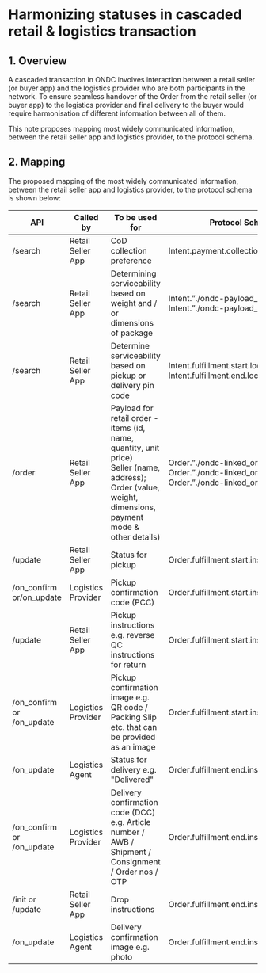 # Harmonizing statuses in cascaded retail & logistics transaction



## 1. Overview

A cascaded transaction in ONDC involves interaction between a retail seller (or buyer app) and the logistics provider who are both participants in the network. To ensure seamless handover of the Order from the retail seller (or buyer app) to the logistics provider and final delivery to the buyer would require harmonisation of different information between all of them.

This note proposes mapping most widely communicated information, between the retail seller app and logistics provider, to the protocol schema.



## 2. Mapping

The proposed mapping of the most widely communicated information, between the retail seller app and logistics provider, to the protocol schema is shown below:

| API                       | Called by          | To be used for                                               | Protocol Schema Mapping                                      |
| ------------------------- | ------------------ | ------------------------------------------------------------ | ------------------------------------------------------------ |
| /search                   | Retail Seller App  | CoD collection preference                                    | Intent.payment.collection_preference                         |
| /search                   | Retail Seller App  | Determining serviceability based on weight and / or dimensions of package | Intent.”./ondc-payload_details”.weight<br />Intent.”./ondc-payload_details”.dimensions |
| /search                   | Retail Seller App  | Determine serviceability based on pickup or delivery pin code | Intent.fulfillment.start.location.address.area_code<br />Intent.fulfillment.end.location.address.area_code |
| /order                    | Retail Seller App  | Payload for retail order - items (id, name, quantity, unit price)<br />Seller (name, address);<br />Order (value, weight, dimensions, payment mode & other details) | Order.”./ondc-linked_orders”.items<br />Order.”./ondc-linked_orders”.provider<br />Order.”./ondc-linked_orders”.order |
| /update                   | Retail Seller App  | Status for pickup                                            | Order.fulfillment.start.instructions.name                    |
| /on_confirm or/on_update  | Logistics Provider | Pickup confirmation code (PCC)                               | Order.fulfillment.start.instructions.short_desc              |
| /update                   | Retail Seller App  | Pickup instructions e.g. reverse QC instructions for return  | Order.fulfillment.start.instructions.long_desc               |
| /on_confirm or /on_update | Logistics Provider | Pickup confirmation image e.g. QR code / Packing Slip etc. that can be provided as an image | Order.fulfillment.start.instructions.images                  |
| /on_update                | Logistics Agent    | Status for delivery e.g. "Delivered"                         | Order.fulfillment.end.instructions.name                      |
| /on_confirm or /on_update | Logistics Provider | Delivery confirmation code (DCC) e.g. Article number / AWB / Shipment / Consignment / Order nos / OTP | Order.fulfillment.end.instructions.short_desc                |
| /init or /update          | Retail Seller App  | Drop instructions                                            | Order.fulfillment.end.instructions.long_desc                 |
| /on_update                | Logistics Agent    | Delivery confirmation image e.g. photo                       | Order.fulfillment.end.instructions.images                  |


